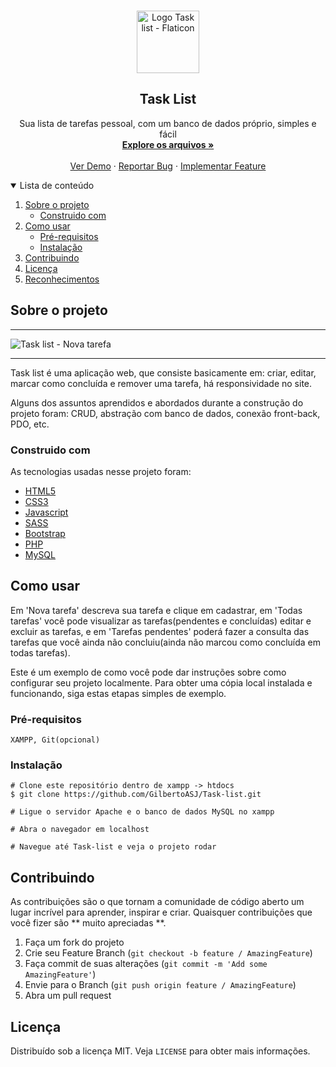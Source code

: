 <!-- PROJECT LOGO -->
<br />
<p align="center">
  <a href="https://github.com/GilbertoASJ/Task-list/">
    <img 
      src="https://img-premium.flaticon.com/png/512/1081/1081007.png?token=exp=1623443681~hmac=2716eab99f4faa599997a9f8b1680669" 
      alt="Logo Task list - Flaticon"
      width="100"
      height="100" 
    >
  </a>

  <h2 align="center">Task List</h2>

  <p align="center">
    Sua lista de tarefas pessoal, com um banco de dados próprio, simples e fácil
    <br />
    <a href="https://github.com/GilbertoASJ/Task-list/"><strong>Explore os arquivos »</strong></a>
    <br />
    <br />
    <a href="https://github.com/GilbertoASJ/Task-list/">Ver Demo</a>
    ·
    <a href="https://github.com/GilbertoASJ/Task-list/issues">Reportar Bug</a>
    ·
    <a href="https://github.com/GilbertoASJ/Task-list/issues">Implementar Feature</a>
  </p>
</p>

<!-- TABLE OF CONTENTS -->
<details open="open">
  <summary>Lista de conteúdo</summary>
  <ol>
    <li>
      <a href="#Sobre-o-projeto">Sobre o projeto</a>
      <ul>
        <li><a href="#Construido-com">Construido com</a></li>
      </ul>
    </li>
    <li>
      <a href="#Como-usar">Como usar</a>
      <ul>
        <li><a href="#Pré-requisitos">Pré-requisitos</a></li>
        <li><a href="#Instalação">Instalação</a></li>
      </ul>
    </li>
    <li><a href="#Contribuindo">Contribuindo</a></li>
    <li><a href="#Licença">Licença</a></li>
    <li><a href="#Reconhecimentos">Reconhecimentos</a></li>
  </ol>
</details>

<!-- ABOUT THE PROJECT -->
## Sobre o projeto

<hr>
<img src="https://user-images.githubusercontent.com/56325350/121744753-b9de4e00-cad9-11eb-8863-bea1bc698dd5.png" alt="Task list - Nova tarefa">

<hr>

Task list é uma aplicação web, que consiste basicamente em: criar, editar, marcar como concluída e remover uma tarefa, há responsividade no site.

Alguns dos assuntos aprendidos e abordados durante a construção do projeto foram: CRUD, abstração com banco de dados, conexão front-back, PDO, etc.

### Construido com

As tecnologias usadas nesse projeto foram:
* [HTML5](https://developer.mozilla.org/pt-BR/docs/Web/Guide/HTML/HTML5)
* [CSS3](https://developer.mozilla.org/pt-BR/docs/Web/CSS)
* [Javascript](https://developer.mozilla.org/pt-BR/docs/Web/JavaScript/)
* [SASS](https://sass-lang.com/)
* [Bootstrap](https://getbootstrap.com/)
* [PHP](https://www.php.net/)
* [MySQL](https://www.mysql.com/)

<!-- GETTING STARTED -->
## Como usar

Em 'Nova tarefa' descreva sua tarefa e clique em cadastrar, em 'Todas tarefas' você pode visualizar as tarefas(pendentes e concluídas) editar e excluir as tarefas, e em 'Tarefas pendentes' poderá fazer a consulta das tarefas que você ainda não concluiu(ainda não marcou como concluída em todas tarefas).

Este é um exemplo de como você pode dar instruções sobre como configurar seu projeto localmente. Para obter uma cópia local instalada e funcionando, siga estas etapas simples de exemplo.

### Pré-requisitos

``` XAMPP, Git(opcional) ```

### Instalação

```
# Clone este repositório dentro de xampp -> htdocs
$ git clone https://github.com/GilbertoASJ/Task-list.git

# Ligue o servidor Apache e o banco de dados MySQL no xampp

# Abra o navegador em localhost

# Navegue até Task-list e veja o projeto rodar
```


<!-- CONTRIBUTING -->
## Contribuindo

As contribuições são o que tornam a comunidade de código aberto um lugar incrível para aprender, inspirar e criar. Quaisquer contribuições que você fizer são ** muito apreciadas **.

1. Faça um fork do projeto
2. Crie seu Feature Branch (`git checkout -b feature / AmazingFeature`)
3. Faça commit de suas alterações (`git commit -m 'Add some AmazingFeature'`)
4. Envie para o Branch (`git push origin feature / AmazingFeature`)
5. Abra um pull request


<!-- LICENSE -->
## Licença

Distribuído sob a licença MIT. Veja `LICENSE` para obter mais informações.
